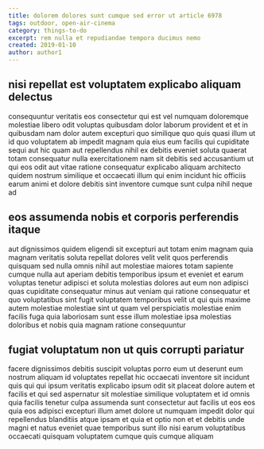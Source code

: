 ```yaml
---
title: dolorem dolores sunt cumque sed error ut article 6978
tags: outdoor, open-air-cinema
category: things-to-do
excerpt: rem nulla et repudiandae tempora ducimus nemo
created: 2019-01-10
author: author1
---
```


## nisi repellat est voluptatem explicabo aliquam delectus

consequuntur veritatis eos consectetur qui est vel numquam doloremque molestiae libero odit voluptas quibusdam dolor laborum provident et et in quibusdam nam dolor autem excepturi quo similique quo quis quasi illum ut id quo voluptatem ab impedit magnam quia eius eum facilis qui cupiditate sequi aut hic quam aut repellendus nihil ex debitis eveniet soluta quaerat totam consequatur nulla exercitationem nam sit debitis sed accusantium ut qui eos odit aut vitae ratione consequatur explicabo aliquam architecto quidem nostrum similique et occaecati illum qui enim incidunt hic officiis earum animi et dolore debitis sint inventore cumque sunt culpa nihil neque ad

## eos assumenda nobis et corporis perferendis itaque

aut dignissimos quidem eligendi sit excepturi aut totam enim magnam quia magnam veritatis soluta repellat dolores velit velit quos perferendis quisquam sed nulla omnis nihil aut molestiae maiores totam sapiente cumque nulla aut aperiam debitis temporibus ipsum et eveniet et earum voluptas tenetur adipisci et soluta molestias dolores aut eum non adipisci quas cupiditate consequatur minus aut veniam qui ratione consequatur et quo voluptatibus sint fugit voluptatem temporibus velit ut qui quis maxime autem molestiae molestiae sint ut quam vel perspiciatis molestiae enim facilis fuga quia laboriosam sunt esse illum molestiae ipsa molestias doloribus et nobis quia magnam ratione consequuntur

## fugiat voluptatum non ut quis corrupti pariatur

facere dignissimos debitis suscipit voluptas porro eum ut deserunt eum nostrum aliquam id voluptates repellat hic occaecati inventore sit incidunt quis qui qui ipsum veritatis explicabo ipsum odit sit placeat dolore autem et facilis et qui sed aspernatur sit molestiae similique voluptatem et id omnis quia facilis tenetur culpa assumenda sunt consectetur aut facilis ut eos eos quia eos adipisci excepturi illum amet dolore ut numquam impedit dolor qui repellendus blanditiis atque ipsam et quia et optio non et et debitis unde magni et natus eveniet quae temporibus sunt illo nisi earum voluptatibus occaecati quisquam voluptatem cumque quis cumque aliquam
